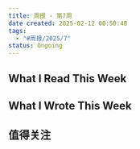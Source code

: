 ```yaml
---
title: 周报 - 第7周
date created: 2025-02-12 00:50:48
tags:
  - "#周报/2025/7"
status: Ongoing
---
```


## What I Read This Week

## What I Wrote This Week

## 值得关注
